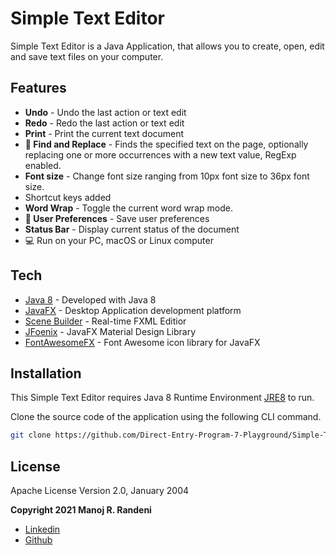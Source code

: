 # Simple Text Editor

Simple Text Editor is a Java Application, that allows you to create, open, edit and save text files on your computer. 

## Features
- **Undo** - Undo the last action or text edit
- **Redo** - Redo the last action or text edit
- **Print** - Print the current text document
- **🔎 Find and Replace** - Finds the specified text on the page, optionally replacing one or more occurrences with a new text value, RegExp enabled.
- **Font size** - Change font size ranging from 10px font size to 36px font size.
- Shortcut keys added
- **Word Wrap** - Toggle the current word wrap mode.
- **🤩 User Preferences** - Save user preferences  
- **Status Bar** - Display current status of the document
- 💻 Run on your PC, macOS or Linux computer

## Tech
- [Java 8] - Developed with Java 8
- [JavaFX] - Desktop Application development platform
- [Scene Builder] - Real-time FXML Editior
- [JFoenix] - JavaFX Material Design Library
- [FontAwesomeFX] - Font Awesome icon library for JavaFX

## Installation

This Simple Text Editor requires Java 8 Runtime Environment [JRE8](https://www.oracle.com/java/technologies/javase-jre8-downloads.html) to run.

Clone the source code of the application using the following CLI command.
```sh
git clone https://github.com/Direct-Entry-Program-7-Playground/Simple-Text-Editor.git
```

## License
Apache License Version 2.0, January 2004

**Copyright 2021 Manoj R. Randeni**

- [Linkedin]
- [Github]


[dill]: <https://github.com/joemccann/dillinger>
[Java 8]: <https://www.oracle.com/java/technologies/javase/javase-jdk8-downloads.html>
[JavaFX]: <https://openjfx.io/>
[Scene Builder]: <https://gluonhq.com/products/scene-builder/>
[JFoenix]: <http://www.jfoenix.com/>
[Linkedin]: <https://www.linkedin.com/in/manojrandeni/>
[Github]: <https://github.com/ManojRAMR>
[FontAwesomeFX]: <https://bitbucket.org/Jerady/fontawesomefx/src/master/>